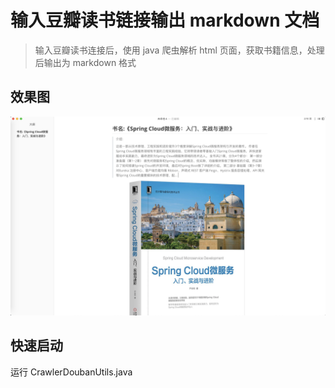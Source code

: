 # 输入豆瓣读书链接输出 markdown 文档

> 输入豆瓣读书连接后，使用 java 爬虫解析 html 页面，获取书籍信息，处理后输出为 markdown 格式

## 效果图

![](https://raw.githubusercontent.com/gaohanghang/images/master/img/20190926011417.png)

## 快速启动

运行 CrawlerDoubanUtils.java
